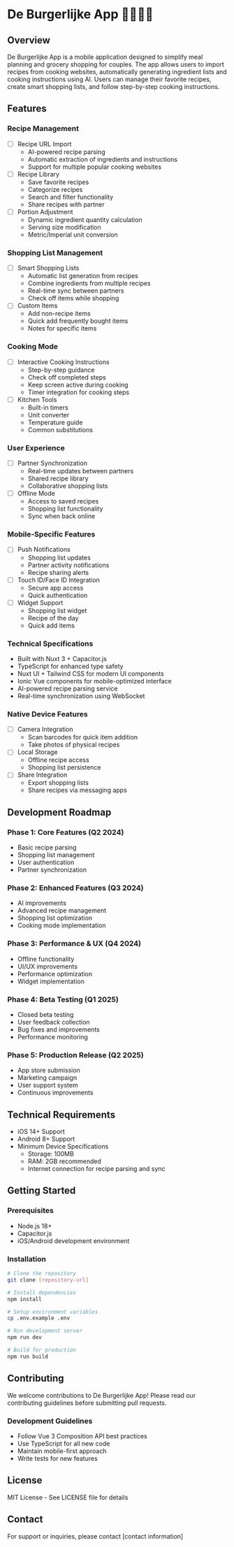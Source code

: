 # De Burgerlijke App 👩‍🍳👨‍🍳

## Overview

De Burgerlijke App is a mobile application designed to simplify meal planning and grocery shopping for couples. The app allows users to import recipes from cooking websites, automatically generating ingredient lists and cooking instructions using AI. Users can manage their favorite recipes, create smart shopping lists, and follow step-by-step cooking instructions.

## Features

### Recipe Management

- [ ] Recipe URL Import
  - AI-powered recipe parsing
  - Automatic extraction of ingredients and instructions
  - Support for multiple popular cooking websites
- [ ] Recipe Library
  - Save favorite recipes
  - Categorize recipes
  - Search and filter functionality
  - Share recipes with partner
- [ ] Portion Adjustment
  - Dynamic ingredient quantity calculation
  - Serving size modification
  - Metric/Imperial unit conversion

### Shopping List Management

- [ ] Smart Shopping Lists
  - Automatic list generation from recipes
  - Combine ingredients from multiple recipes
  - Real-time sync between partners
  - Check off items while shopping
- [ ] Custom Items
  - Add non-recipe items
  - Quick add frequently bought items
  - Notes for specific items

### Cooking Mode

- [ ] Interactive Cooking Instructions
  - Step-by-step guidance
  - Check off completed steps
  - Keep screen active during cooking
  - Timer integration for cooking steps
- [ ] Kitchen Tools
  - Built-in timers
  - Unit converter
  - Temperature guide
  - Common substitutions

### User Experience

- [ ] Partner Synchronization
  - Real-time updates between partners
  - Shared recipe library
  - Collaborative shopping lists
- [ ] Offline Mode
  - Access to saved recipes
  - Shopping list functionality
  - Sync when back online

### Mobile-Specific Features

- [ ] Push Notifications
  - Shopping list updates
  - Partner activity notifications
  - Recipe sharing alerts
- [ ] Touch ID/Face ID Integration
  - Secure app access
  - Quick authentication
- [ ] Widget Support
  - Shopping list widget
  - Recipe of the day
  - Quick add items

### Technical Specifications

- Built with Nuxt 3 + Capacitor.js
- TypeScript for enhanced type safety
- Nuxt UI + Tailwind CSS for modern UI components
- Ionic Vue components for mobile-optimized interface
- AI-powered recipe parsing service
- Real-time synchronization using WebSocket

### Native Device Features

- [ ] Camera Integration
  - Scan barcodes for quick item addition
  - Take photos of physical recipes
- [ ] Local Storage
  - Offline recipe access
  - Shopping list persistence
- [ ] Share Integration
  - Export shopping lists
  - Share recipes via messaging apps

## Development Roadmap

### Phase 1: Core Features (Q2 2024)

- Basic recipe parsing
- Shopping list management
- User authentication
- Partner synchronization

### Phase 2: Enhanced Features (Q3 2024)

- AI improvements
- Advanced recipe management
- Shopping list optimization
- Cooking mode implementation

### Phase 3: Performance & UX (Q4 2024)

- Offline functionality
- UI/UX improvements
- Performance optimization
- Widget implementation

### Phase 4: Beta Testing (Q1 2025)

- Closed beta testing
- User feedback collection
- Bug fixes and improvements
- Performance monitoring

### Phase 5: Production Release (Q2 2025)

- App store submission
- Marketing campaign
- User support system
- Continuous improvements

## Technical Requirements

- iOS 14+ Support
- Android 8+ Support
- Minimum Device Specifications
  - Storage: 100MB
  - RAM: 2GB recommended
  - Internet connection for recipe parsing and sync

## Getting Started

### Prerequisites

- Node.js 18+
- Capacitor.js
- iOS/Android development environment

### Installation

```bash
# Clone the repository
git clone [repository-url]

# Install dependencies
npm install

# Setup environment variables
cp .env.example .env

# Run development server
npm run dev

# Build for production
npm run build
```

## Contributing

We welcome contributions to De Burgerlijke App! Please read our contributing guidelines before submitting pull requests.

### Development Guidelines

- Follow Vue 3 Composition API best practices
- Use TypeScript for all new code
- Maintain mobile-first approach
- Write tests for new features

## License

MIT License - See LICENSE file for details

## Contact

For support or inquiries, please contact [contact information]
